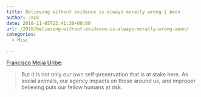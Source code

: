 ```yaml
---
title: Believing without evidence is always morally wrong | Aeon
author: Jack
date: 2018-11-05T22:41:38+00:00
url: /2018/believing-without-evidence-is-always-morally-wrong-aeon/
categories:
  - Misc

---
```

[Francisco Mejia Uribe][1]:

> But it is not only our own self-preservation that is at stake here. As social animals, our agency impacts on those around us, and improper believing puts our fellow humans at risk.

 [1]: https://aeon.co/ideas/believing-without-evidence-is-always-morally-wrong?utm_medium=feed&utm_source=rss-feed